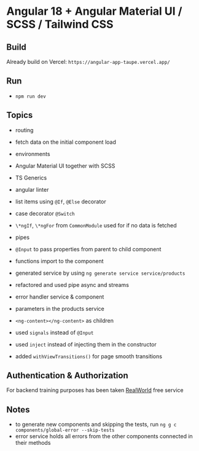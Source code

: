 # Angular 18 + Angular Material UI / SCSS / Tailwind CSS

## Build

Already build on Vercel: `https://angular-app-taupe.vercel.app/`

## Run

- `npm run dev`

## Topics

- routing
- fetch data on the initial component load
- environments
- Angular Material UI together with SCSS
- TS Generics
- angular linter
- list items using `@If`, `@Else` decorator
- case decorator `@Switch`
- `\*ngIf`, `\*ngFor` from `CommonModule` used for if no data is fetched
- pipes
- `@Input` to pass properties from parent to child component
- functions import to the component

- generated service by using `ng generate service service/products`
- refactored and used pipe async and streams
- error handler service & component
- parameters in the products service

- `<ng-content></ng-content>` as children
- used `signals` instead of `@Input`
- used `inject` instead of injecting them in the constructor

- added `withViewTransitions()` for page smooth transitions

## Authentication & Authorization

For backend training purposes has been taken [RealWorld](https://realworld-docs.netlify.app/docs/specs/backend-specs/endpoints#registration) free service

## Notes

- to generate new components and skipping the tests, run `ng g c components/global-error --skip-tests`
- error service holds all errors from the other components connected in their methods

